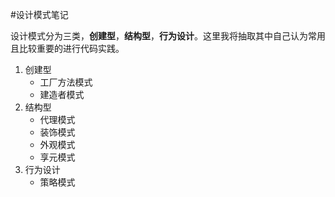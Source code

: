 #设计模式笔记

设计模式分为三类，**创建型**，**结构型**，**行为设计**。这里我将抽取其中自己认为常用且比较重要的进行代码实践。

1. 创建型
    - 工厂方法模式
    - 建造者模式
2. 结构型
    - 代理模式
    - 装饰模式
    - 外观模式
    - 享元模式
3. 行为设计
    - 策略模式


